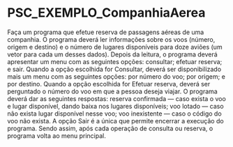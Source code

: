 # PSC_EXEMPLO_CompanhiaAerea

Faça um programa que efetue reserva de passagens aéreas de uma companhia. O programa deverá ler informações sobre os voos (número, origem e destino) e o número de lugares disponíveis para doze aviões (um vetor para cada um desses dados). Depois da leitura, o programa deverá apresentar um menu com as seguintes opções:
consultar;
efetuar reserva; e
sair.
Quando a opção escolhida for Consultar, deverá ser disponibilizado mais um menu com as seguintes opções:
por número do voo;
por origem; e
por destino.
Quando a opção escolhida for Efetuar reserva, deverá ser perguntado o número do voo em que a pessoa deseja viajar. O programa deverá dar as seguintes respostas:
reserva confirmada — caso exista o voo e lugar disponível, dando baixa nos lugares disponíveis;
voo lotado — caso não exista lugar disponível nesse voo;
voo inexistente — caso o código do voo não exista.
A opção Sair é a única que permite encerrar a execução do programa. Sendo assim, após cada operação de consulta ou reserva, o programa volta ao menu principal.
